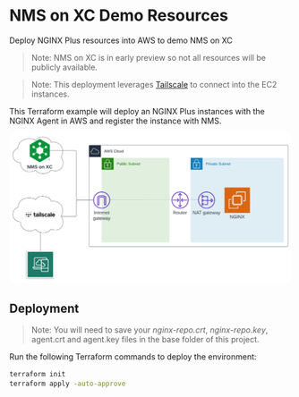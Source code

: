 # NMS on XC Demo Resources

Deploy NGINX Plus resources into AWS to demo NMS on XC

> Note: NMS on XC is in early preview so not all resources will be publicly available.

> Note: This deployment leverages [Tailscale](https://tailscale.com/) to connect into the EC2 instances.

This Terraform example will deploy an NGINX Plus instances with the NGINX Agent in AWS and register the instance with NMS.

![Lab diagram](./NMS_on_XC.png)

## Deployment

> Note: You will need to save your *nginx-repo.crt*, *nginx-repo.key*, agent.crt and agent.key files in the base folder of this project.

Run the following Terraform commands to deploy the environment:

```bash
terraform init
terraform apply -auto-approve
```
